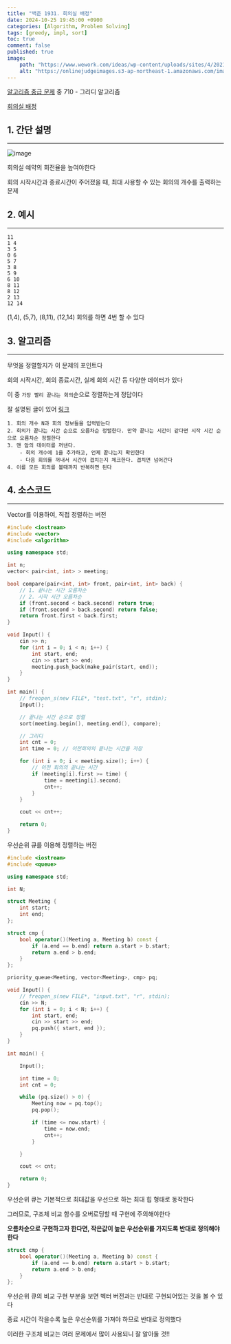 ```yaml
---
title: "백준 1931. 회의실 배정"
date: 2024-10-25 19:45:00 +0900
categories: [Algorithm, Problem Solving]  
tags: [greedy, impl, sort]    
toc: true
comment: false
published: true
image:
    path: "https://www.wework.com/ideas/wp-content/uploads/sites/4/2021/08/20201008-199WaterSt-2_twitter.jpg"
    alt: "https://onlinejudgeimages.s3-ap-northeast-1.amazonaws.com/images/boj-og.png"
---
```


[알고리즘 중급 문제](https://jinhg0214.github.io/posts/problems2/) 중 710 - 그리디 알고리즘

[회의실 배정](https://www.acmicpc.net/problem/1931)


## 1. 간단 설명
---
![image](https://github.com/user-attachments/assets/be26fb66-0189-4c75-bea5-55e9eff1b336)

회의실 예약의 회전율을 높여야한다

회의 시작시간과 종료시간이 주어졌을 때, 최대 사용할 수 있는 회의의 개수를 출력하는 문제

## 2. 예시 
---

```
11
1 4
3 5
0 6
5 7
3 8
5 9
6 10
8 11
8 12
2 13
12 14
```
(1,4), (5,7), (8,11), (12,14) 회의를 하면 4번 할 수 있다

## 3. 알고리즘
---

무엇을 정렬할지가 이 문제의 포인트다

회의 시작시간, 회의 종료시간, 실제 회의 시간 등 다양한 데이터가 있다

이 중 `가장 빨리 끝나는 회의`순으로 정렬하는게 정답이다

잘 설명된 글이 있어 [링크](https://source-sc.tistory.com/59) 

```
1. 회의 개수 N과 회의 정보들을 입력받는다
2. 회의가 끝나는 시간 순으로 오름차순 정렬한다. 만약 끝나는 시간이 같다면 시작 시간 순으로 오름차순 정렬한다
3. 맨 앞의 데이터를 꺼낸다.
	- 회의 개수에 1을 추가하고, 언제 끝나는지 확인한다
	- 다음 회의를 꺼내서 시간이 겹치는지 체크한다. 겹치면 넘어간다
4. 이를 모든 회의를 볼때까지 반복하면 된다
```

## 4. 소스코드
---

Vector를 이용하여, 직접 정렬하는 버전

```cpp
#include <iostream>
#include <vector>
#include <algorithm>

using namespace std;

int n;
vector< pair<int, int> > meeting;

bool compare(pair<int, int> front, pair<int, int> back) {
	// 1. 끝나는 시간 오름차순
	// 2. 시작 시간 오름차순 
	if (front.second < back.second) return true;
	if (front.second > back.second) return false;
	return front.first < back.first;
}

void Input() {
	cin >> n;
	for (int i = 0; i < n; i++) {
		int start, end;
		cin >> start >> end;
		meeting.push_back(make_pair(start, end));
	}
}

int main() {
	// freopen_s(new FILE*, "test.txt", "r", stdin);
	Input();

	// 끝나는 시간 순으로 정렬
	sort(meeting.begin(), meeting.end(), compare);

	// 그리디 
	int cnt = 0;
	int time = 0; // 이전회의의 끝나는 시간을 저장

	for (int i = 0; i < meeting.size(); i++) {
		// 이전 회의의 끝나는 시간
		if (meeting[i].first >= time) {
			time = meeting[i].second;
			cnt++;
		}
	}

	cout << cnt++;

	return 0;
}

```

우선순위 큐를 이용해 정렬하는 버전

```cpp
#include <iostream>
#include <queue>

using namespace std;

int N;

struct Meeting {
	int start;
	int end;
};

struct cmp {
	bool operator()(Meeting a, Meeting b) const {
		if (a.end == b.end) return a.start > b.start;
		return a.end > b.end;
	}
};

priority_queue<Meeting, vector<Meeting>, cmp> pq;

void Input() {
	// freopen_s(new FILE*, "input.txt", "r", stdin);
	cin >> N;
	for (int i = 0; i < N; i++) {
		int start, end;
		cin >> start >> end;
		pq.push({ start, end });
	}
}

int main() {

	Input();

	int time = 0;
	int cnt = 0;

	while (pq.size() > 0) {
		Meeting now = pq.top();
		pq.pop();

		if (time <= now.start) {
			time = now.end;
			cnt++;
		}

	}

	cout << cnt;

	return 0;
}
```
우선순위 큐는 기본적으로 최대값을 우선으로 하는 최대 힙 형태로 동작한다

그러므로, 구조체 비교 함수를 오버로딩할 때 구현에 주의해야한다

**오름차순으로 구현하고자 한다면, 작은값이 높은 우선순위를 가지도록 반대로 정의해야한다**

```cpp
struct cmp {
	bool operator()(Meeting a, Meeting b) const {
		if (a.end == b.end) return a.start > b.start;
		return a.end > b.end;
	}
};
```

우선순위 큐의 비교 구현 부분을 보면 벡터 버전과는 반대로 구현되어있는 것을 볼 수 있다

종료 시간이 작을수록 높은 우선순위를 가져야 하므로 반대로 정의했다

이러한 구조체 비교는 여러 문제에서 많이 사용되니 잘 알아둘 것!!